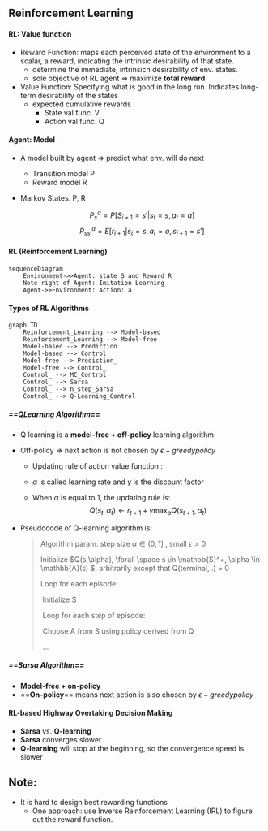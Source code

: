 ## Reinforcement Learning

#### RL: Value function

- Reward Function: maps each perceived state of the environment to a scalar, a reward, indicating the intrinsic desirability of that state.
  - determine the immediate, intrinsicn desirability of env. states.
  - sole objective of RL agent => maximize **total reward**
- Value Function: Specifying what is good in the long run. Indicates long-term desirability of the states
  - expected cumulative rewards
    - State val func. V
    - Action val func. Q

#### Agent: Model

- A model built by agent => predict what env. will do next
  - Transition model P
  - Reward model R

- Markov States. P, R
    
   $$ P^a_s = P[S_{i+1} = s' | s_t = s, a_t = a]  $$
   $$ R^a_{ss'}=E[r_{i+1}|s_t=s, a_t=a,s_{i+1}=s'] $$

#### RL (Reinforcement Learning)

```mermaid
sequenceDiagram
    Environment->>Agent: state S and Reward R
    Note right of Agent: Imitation Learning
    Agent->>Environment: Action: a
```

  

#### Types of RL Algorithms

```mermaid
graph TD
    Reinforcement_Learning --> Model-based
    Reinforcement_Learning --> Model-free
    Model-based --> Prediction
    Model-based --> Control
    Model-free --> Prediction_
    Model-free --> Control_
    Control_ --> MC_Control
    Control_ --> Sarsa
    Control_ --> n_step_Sarsa
    Control_ --> Q-Learning_Control

```

##### ==QLearning Algorithm==

- Q learning is a **model-free + off-policy** learning algorithm

- Off-policy => next action is not chosen by $\epsilon-greedy policy$

  -  Updating rule of action value function :

  - $\alpha$ is called learning rate and $\gamma$ is the discount factor

  - When $\alpha$ is equal to 1, the updating rule is:
    $$
    Q(s_t,\alpha_t) \leftarrow r_{t+1} + \gamma \max_{\alpha} Q(s_{t+1}, \alpha_t)
    $$

- Pseudocode of Q-learning algorithm is:

  > Algorithm param: step size $\alpha \in (0,1]$ , small $\epsilon > 0$
  >
  > Initialize $Q(s,\alpha), \forall \space  s \in \mathbb{S}^+, \alpha \in \mathbb{A}(s)  $, arbitrarily except that Q(terminal, .) = 0
  >
  > Loop for each episode:
  >
  > ​	Initialize S
  >
  > ​	Loop for each step of episode:
  >
  > ​		Choose A from S using policy derived from Q
  >
  > ​	...



##### ==Sarsa Algorithm==

- **Model-free + on-policy**
- ==**On-policy**== means next action is also chosen by  $\epsilon-greedy policy$



#### RL-based Highway Overtaking Decision Making

- **Sarsa** vs. **Q-learning**
- **Sarsa** converges slower
- **Q-learning** will stop at the beginning, so the convergence speed is slower



## Note:

- It is hard to design best rewarding functions
  - One approach: use Inverse Reinforcement Learning (IRL) to figure out the reward function.

